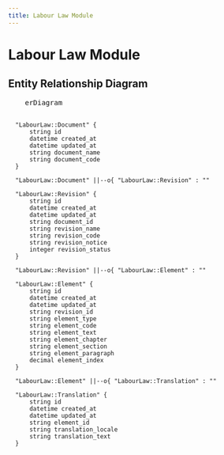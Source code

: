 ```yaml
---
title: Labour Law Module
---
```


# Labour Law Module

## Entity Relationship Diagram

<div class="not-prose">
  <pre class="mermaid">
    erDiagram

      "LabourLaw::Document" {
          string id
          datetime created_at
          datetime updated_at
          string document_name
          string document_code
      }

      "LabourLaw::Document" ||--o{ "LabourLaw::Revision" : ""

      "LabourLaw::Revision" {
          string id
          datetime created_at
          datetime updated_at
          string document_id
          string revision_name
          string revision_code
          string revision_notice
          integer revision_status
      }

      "LabourLaw::Revision" ||--o{ "LabourLaw::Element" : ""

      "LabourLaw::Element" {
          string id
          datetime created_at
          datetime updated_at
          string revision_id
          string element_type
          string element_code
          string element_text
          string element_chapter 
          string element_section 
          string element_paragraph 
          decimal element_index
      }

      "LabourLaw::Element" ||--o{ "LabourLaw::Translation" : ""

      "LabourLaw::Translation" {
          string id
          datetime created_at
          datetime updated_at
          string element_id
          string translation_locale
          string translation_text
      }

  </pre>
</div>
